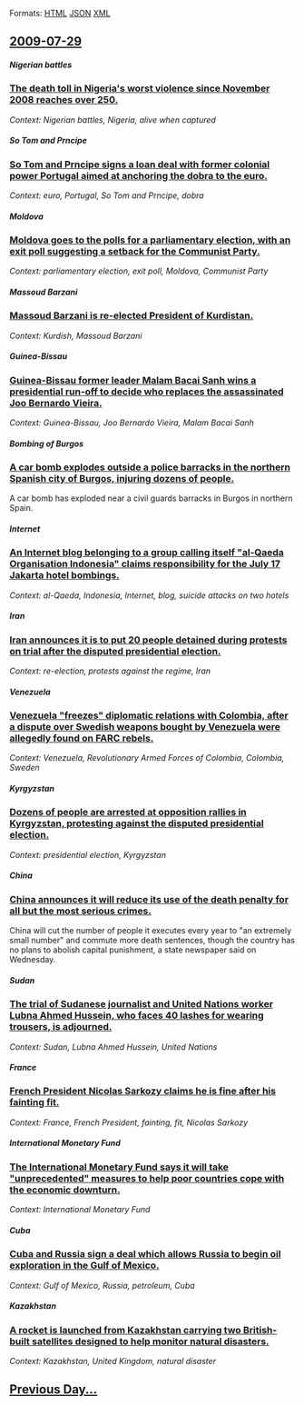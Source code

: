 
Formats: [HTML](2009/07/29/index.html)  [JSON](2009/07/29/index.json)  [XML](2009/07/29/index.xml)  

## [2009-07-29](/news/2009/07/29/index.md)

##### Nigerian battles
### [ The death toll in Nigeria's worst violence since November 2008 reaches over 250. ](/news/2009/07/29/the-death-toll-in-nigeria-s-worst-violence-since-november-2008-reaches-over-250.md)
_Context: Nigerian battles, Nigeria, alive when captured_

##### So Tom and Prncipe
### [ So Tom and Prncipe signs a loan deal with former colonial power Portugal aimed at anchoring the dobra to the euro. ](/news/2009/07/29/sao-tome-and-principe-signs-a-loan-deal-with-former-colonial-power-portugal-aimed-at-anchoring-the-dobra-to-the-euro.md)
_Context: euro, Portugal, So Tom and Prncipe, dobra_

##### Moldova
### [ Moldova goes to the polls for a parliamentary election, with an exit poll suggesting a setback for the Communist Party. ](/news/2009/07/29/moldova-goes-to-the-polls-for-a-parliamentary-election-with-an-exit-poll-suggesting-a-setback-for-the-communist-party.md)
_Context: parliamentary election, exit poll, Moldova, Communist Party_

##### Massoud Barzani
### [ Massoud Barzani is re-elected President of Kurdistan. ](/news/2009/07/29/massoud-barzani-is-re-elected-president-of-kurdistan.md)
_Context: Kurdish, Massoud Barzani_

##### Guinea-Bissau
### [ Guinea-Bissau former leader Malam Bacai Sanh wins a presidential run-off to decide who replaces the assassinated Joo Bernardo Vieira. ](/news/2009/07/29/guinea-bissau-former-leader-malam-bacai-sanha-wins-a-presidential-run-off-to-decide-who-replaces-the-assassinated-joao-bernardo-vieira.md)
_Context: Guinea-Bissau, Joo Bernardo Vieira, Malam Bacai Sanh_

##### Bombing of Burgos
### [ A car bomb explodes outside a police barracks in the northern Spanish city of Burgos, injuring dozens of people. ](/news/2009/07/29/a-car-bomb-explodes-outside-a-police-barracks-in-the-northern-spanish-city-of-burgos-injuring-dozens-of-people.md)
A car bomb has exploded near a civil guards barracks in Burgos in northern Spain.

##### Internet
### [ An Internet blog belonging to a group calling itself "al-Qaeda Organisation Indonesia" claims responsibility for the July 17 Jakarta hotel bombings. ](/news/2009/07/29/an-internet-blog-belonging-to-a-group-calling-itself-al-qaeda-organisation-indonesia-claims-responsibility-for-the-july-17-jakarta-hotel.md)
_Context: al-Qaeda, Indonesia, Internet, blog, suicide attacks on two hotels_

##### Iran
### [ Iran announces it is to put 20 people detained during protests on trial after the disputed presidential election. ](/news/2009/07/29/iran-announces-it-is-to-put-20-people-detained-during-protests-on-trial-after-the-disputed-presidential-election.md)
_Context: re-election, protests against the regime, Iran_

##### Venezuela
### [ Venezuela "freezes" diplomatic relations with Colombia, after a dispute over Swedish weapons bought by Venezuela were allegedly found on FARC rebels. ](/news/2009/07/29/venezuela-freezes-diplomatic-relations-with-colombia-after-a-dispute-over-swedish-weapons-bought-by-venezuela-were-allegedly-found-on-fa.md)
_Context: Venezuela, Revolutionary Armed Forces of Colombia, Colombia, Sweden_

##### Kyrgyzstan
### [ Dozens of people are arrested at opposition rallies in Kyrgyzstan, protesting against the disputed presidential election. ](/news/2009/07/29/dozens-of-people-are-arrested-at-opposition-rallies-in-kyrgyzstan-protesting-against-the-disputed-presidential-election.md)
_Context: presidential election, Kyrgyzstan_

##### China
### [ China announces it will reduce its use of the death penalty for all but the most serious crimes. ](/news/2009/07/29/china-announces-it-will-reduce-its-use-of-the-death-penalty-for-all-but-the-most-serious-crimes.md)
China will cut the number of people it executes every year to &quot;an extremely small number&quot; and commute more death sentences, though the country has no plans to abolish capital punishment, a state newspaper said on Wednesday.

##### Sudan
### [ The trial of Sudanese journalist and United Nations worker Lubna Ahmed Hussein, who faces 40 lashes for wearing trousers, is adjourned. ](/news/2009/07/29/the-trial-of-sudanese-journalist-and-united-nations-worker-lubna-ahmed-hussein-who-faces-40-lashes-for-wearing-trousers-is-adjourned.md)
_Context: Sudan, Lubna Ahmed Hussein, United Nations_

##### France
### [ French President Nicolas Sarkozy claims he is fine after his fainting fit. ](/news/2009/07/29/french-president-nicolas-sarkozy-claims-he-is-fine-after-his-fainting-fit.md)
_Context: France, French President, fainting, fit, Nicolas Sarkozy_

##### International Monetary Fund
### [ The International Monetary Fund says it will take "unprecedented" measures to help poor countries cope with the economic downturn. ](/news/2009/07/29/the-international-monetary-fund-says-it-will-take-unprecedented-measures-to-help-poor-countries-cope-with-the-economic-downturn.md)
_Context: International Monetary Fund_

##### Cuba
### [ Cuba and Russia sign a deal which allows Russia to begin oil exploration in the Gulf of Mexico. ](/news/2009/07/29/cuba-and-russia-sign-a-deal-which-allows-russia-to-begin-oil-exploration-in-the-gulf-of-mexico.md)
_Context: Gulf of Mexico, Russia, petroleum, Cuba_

##### Kazakhstan
### [ A rocket is launched from Kazakhstan carrying two British-built satellites designed to help monitor natural disasters. ](/news/2009/07/29/a-rocket-is-launched-from-kazakhstan-carrying-two-british-built-satellites-designed-to-help-monitor-natural-disasters.md)
_Context: Kazakhstan, United Kingdom, natural disaster_

## [Previous Day...](/news/2009/07/28/index.md)

